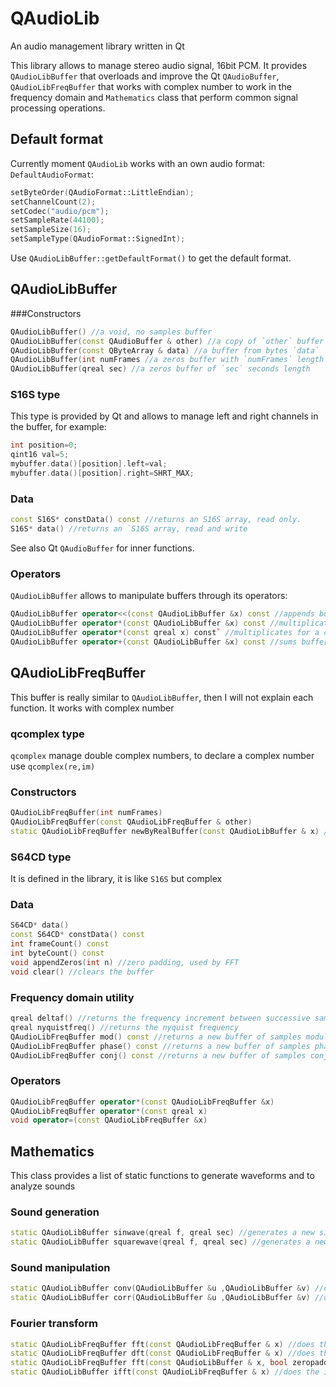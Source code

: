 # QAudioLib
An audio management library written in Qt

This library allows to manage stereo audio signal, 16bit PCM. It provides `QAudioLibBuffer` that overloads and improve the Qt `QAudioBuffer`, `QAudioLibFreqBuffer` that works with complex number to work in the frequency domain and `Mathematics` class that perform common signal processing operations.

## Default format
Currently moment `QAudioLib` works with an own audio format: `DefaultAudioFormat`:
```C++
setByteOrder(QAudioFormat::LittleEndian);
setChannelCount(2);
setCodec("audio/pcm");
setSampleRate(44100);
setSampleSize(16);
setSampleType(QAudioFormat::SignedInt);
```
Use `QAudioLibBuffer::getDefaultFormat()` to get the default
format.

## QAudioLibBuffer
###Constructors
```C++
QAudioLibBuffer() //a void, no samples buffer
QAudioLibBuffer(const QAudioBuffer & other) //a copy of `other` buffer
QAudioLibBuffer(const QByteArray & data) //a buffer from bytes `data`
QAudioLibBuffer(int numFrames //a zeros buffer with `numFrames` length
QAudioLibBuffer(qreal sec) //a zeros buffer of `sec` seconds length
```

### S16S type
This type is provided by Qt and allows to manage left and right channels in the buffer, for example:
```C++
int position=0;
qint16 val=5;
mybuffer.data()[position].left=val;
mybuffer.data()[position].right=SHRT_MAX;
```
### Data
```C++
const S16S* constData() const //returns an S16S array, read only.
S16S* data() //returns an `S16S array, read and write
```
See also Qt `QAudioBuffer` for inner functions.

### Operators
`QAudioLibBuffer` allows to manipulate buffers through its operators:
```C++
QAudioLibBuffer operator<<(const QAudioLibBuffer &x) const //appends buffers
QAudioLibBuffer operator*(const QAudioLibBuffer &x) const //multiplicates buffers
QAudioLibBuffer operator*(const qreal x) const` //multiplicates for a costant
QAudioLibBuffer operator+(const QAudioLibBuffer &x) const //sums buffers
```

## QAudioLibFreqBuffer
This buffer is really similar to `QAudioLibBuffer`, then I will not explain each function. It works with complex number
### qcomplex type
`qcomplex` manage double complex numbers, to declare a complex number use `qcomplex(re,im)`

### Constructors
```C++
QAudioLibFreqBuffer(int numFrames)
QAudioLibFreqBuffer(const QAudioLibFreqBuffer & other)
static QAudioLibFreqBuffer newByRealBuffer(const QAudioLibBuffer & x) //it is not a constructor but create a complex buffer from a real buffer
```
### S64CD type
It is defined in the library, it is like `S16S` but complex

### Data
```C++
S64CD* data()
const S64CD* constData() const
int frameCount() const
int byteCount() const
void appendZeros(int n) //zero padding, used by FFT
void clear() //clears the buffer
```

### Frequency domain utility
```C++
qreal deltaf() //returns the frequency increment between successive samples
qreal nyquistfreq() //returns the nyquist frequency
QAudioLibFreqBuffer mod() const //returns a new buffer of samples module
QAudioLibFreqBuffer phase() const //returns a new buffer of samples phase
QAudioLibFreqBuffer conj() const //returns a new buffer of samples conjugate
```

### Operators
```C++
QAudioLibFreqBuffer operator*(const QAudioLibFreqBuffer &x)
QAudioLibFreqBuffer operator*(const qreal x)
void operator=(const QAudioLibFreqBuffer &x)
```

## Mathematics
This class provides a list of static functions to generate waveforms and to analyze sounds

### Sound generation
```C++
static QAudioLibBuffer sinwave(qreal f, qreal sec) //generates a new sinusoidal waveform of frequency `f` and duration `sec`
static QAudioLibBuffer squarewave(qreal f, qreal sec) //generates a new sqaure waveform of frequency `f` and duration `sec`
```

### Sound manipulation
```C++
static QAudioLibBuffer conv(QAudioLibBuffer &u ,QAudioLibBuffer &v) //does the convolution of two signals
static QAudioLibBuffer corr(QAudioLibBuffer &u ,QAudioLibBuffer &v) //does the cross correlation of two signals
```

### Fourier transform
```C++
static QAudioLibFreqBuffer fft(const QAudioLibFreqBuffer & x) //does the fft of a complex signal, woks only if the length is a power of 2
static QAudioLibFreqBuffer dft(const QAudioLibFreqBuffer & x) //does the dft, it is very slow (uses at your own risk)
static QAudioLibFreqBuffer fft(const QAudioLibBuffer & x, bool zeropadding=true) //does the dft of a real signal, if signal is a power of 2 or if `zeropadding` is `true` uses the fft alghoritm othermise uses the slow dft. If `zeropadding` is true the signal lenght will change to become a power of 2.
static QAudioLibBuffer ifft(const QAudioLibFreqBuffer & x) //does the inverse dft, uses fft alghorithm only if the input singal is a power of 2 length.
```



